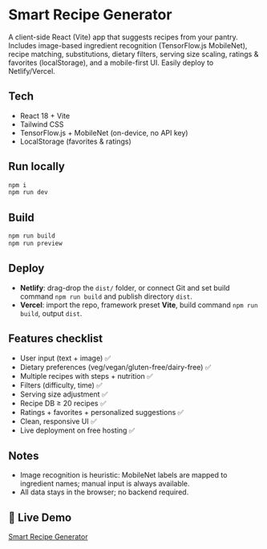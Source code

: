 
# Smart Recipe Generator

A client-side React (Vite) app that suggests recipes from your pantry. Includes image-based ingredient recognition (TensorFlow.js MobileNet), recipe matching, substitutions, dietary filters, serving size scaling, ratings & favorites (localStorage), and a mobile-first UI. Easily deploy to Netlify/Vercel.

## Tech
- React 18 + Vite
- Tailwind CSS
- TensorFlow.js + MobileNet (on-device, no API key)
- LocalStorage (favorites & ratings)

## Run locally
```bash
npm i
npm run dev
```

## Build
```bash
npm run build
npm run preview
```

## Deploy
- **Netlify**: drag-drop the `dist/` folder, or connect Git and set build command `npm run build` and publish directory `dist`.
- **Vercel**: import the repo, framework preset **Vite**, build command `npm run build`, output `dist`.

## Features checklist
- User input (text + image) ✅
- Dietary preferences (veg/vegan/gluten-free/dairy-free) ✅
- Multiple recipes with steps + nutrition ✅
- Filters (difficulty, time) ✅
- Serving size adjustment ✅
- Recipe DB ≥ 20 recipes ✅
- Ratings + favorites + personalized suggestions ✅
- Clean, responsive UI ✅
- Live deployment on free hosting ✅

## Notes
- Image recognition is heuristic: MobileNet labels are mapped to ingredient names; manual input is always available.
- All data stays in the browser; no backend required.

## 🚀 Live Demo
[Smart Recipe Generator](https://smart-recipe-generator11.netlify.app)
